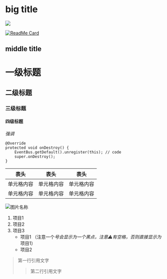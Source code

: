 


big title
==========
![](https://travis-ci.org/66chenbiao/python_code.svg?branch=master)

[![ReadMe Card](https://github-readme-stats.vercel.app/api/pin/?username=66chenbiao&repo=python_code)](https://github.com/66chenbiao/python_code)


middle title
------------

# 一级标题
## 二级标题
### 三级标题
#### 四级标题

*强调*
```
@Override
protected void onDestroy() {
    EventBus.getDefault().unregister(this); // code
    super.onDestroy();
}
```  

表头  | 表头  | 表头
---- | ----- | ------  
单元格内容  | 单元格内容 | 单元格内容 
单元格内容  | 单元格内容 | 单元格内容 


![图片名称](https://www.baidu.com/img/bd_logo1.png)

1. 项目1
2. 项目2
3. 项目3
    * 项目1 （注意一个*号会显示为一个黑点，注意⚠️有空格，否则直接显示为*项目1）
    * 项目2  

> 第一行引用文字
>> 第二行引用文字
